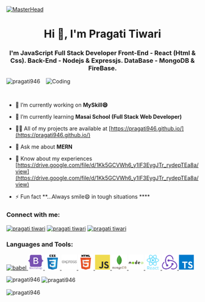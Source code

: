 [![MasterHead](https://camo.githubusercontent.com/7119ee00255a20b06b30dd1d73451de38718454352530c3fabb428aa13440065/68747470733a2f2f7777772e397365726965732e636f6d2f696d672f73657276696365732f66756c6c2d737461636b2f6265737425323046756c6c253230537461636b253230646576656c6f706d656e74253230636f6d70616e79253230696e253230496e6469612e6a7067)](https://Pratai946.io)
<h1 align="center">Hi 👋, I'm Pragati Tiwari</h1>
<h3 align="center">I'm JavaScript Full Stack Developer Front-End - React (Html & Css). Back-End - Nodejs & Expressjs. DataBase - MongoDB & FireBase.</h3>

<img align="right" alt="Coding" width="400" src="https://camo.githubusercontent.com/6587ec1b3304a4351679cd4324e47a86ac3e17f878d446bf0e8e6856551d80ba/68747470733a2f2f7468656e696e65686572747a2e636f6d2f77702d636f6e74656e742f75706c6f6164732f323032302f30362f66756c6c2d737461636b2d646576656c6f706d656e742e676966"/>
<p align="left"> <img src="https://komarev.com/ghpvc/?username=pragati946&label=Profile%20views&color=0e75b6&style=flat" alt="pragati946" /> </p>

<p align="left"> <a href="https://twitter.com/" target="blank"><img src="https://img.shields.io/twitter/follow/?logo=twitter&style=for-the-badge" alt="" /></a> </p>

- 🔭 I’m currently working on **MySkill😄**

- 🌱 I’m currently learning **Masai School (Full Stack Web Developer)**

- 👨‍💻 All of my projects are available at [https://pragati946.github.io/](https://pragati946.github.io/)

- 💬 Ask me about **MERN**

- 📄 Know about my experiences [https://drive.google.com/file/d/1Kk5GCVWh6_y1IF3EygJTr_rydepTEa8a/view](https://drive.google.com/file/d/1Kk5GCVWh6_y1IF3EygJTr_rydepTEa8a/view)

- ⚡ Fun fact **...Always smile😄 in tough situations ****

<h3 align="left">Connect with me:</h3>
<p align="left">
<a href="https://linkedin.com/in/pragati tiwari" target="blank"><img align="center" src="https://raw.githubusercontent.com/rahuldkjain/github-profile-readme-generator/master/src/images/icons/Social/linked-in-alt.svg" alt="pragati tiwari" height="30" width="40" /></a>
<a href="https://medium.com/pragati tiwari" target="blank"><img align="center" src="https://raw.githubusercontent.com/rahuldkjain/github-profile-readme-generator/master/src/images/icons/Social/medium.svg" alt="pragati tiwari" height="30" width="40" /></a>
<a href="https://www.youtube.com/c/pragati tiwari" target="blank"><img align="center" src="https://raw.githubusercontent.com/rahuldkjain/github-profile-readme-generator/master/src/images/icons/Social/youtube.svg" alt="pragati tiwari" height="30" width="40" /></a>
</p>

<h3 align="left">Languages and Tools:</h3>
<p align="left"> <a href="https://babeljs.io/" target="_blank" rel="noreferrer"> <img src="https://www.vectorlogo.zone/logos/babeljs/babeljs-icon.svg" alt="babel" width="40" height="40"/> </a> <a href="https://getbootstrap.com" target="_blank" rel="noreferrer"> <img src="https://raw.githubusercontent.com/devicons/devicon/master/icons/bootstrap/bootstrap-plain-wordmark.svg" alt="bootstrap" width="40" height="40"/> </a> <a href="https://www.w3schools.com/css/" target="_blank" rel="noreferrer"> <img src="https://raw.githubusercontent.com/devicons/devicon/master/icons/css3/css3-original-wordmark.svg" alt="css3" width="40" height="40"/> </a> <a href="https://expressjs.com" target="_blank" rel="noreferrer"> <img src="https://raw.githubusercontent.com/devicons/devicon/master/icons/express/express-original-wordmark.svg" alt="express" width="40" height="40"/> </a> <a href="https://www.w3.org/html/" target="_blank" rel="noreferrer"> <img src="https://raw.githubusercontent.com/devicons/devicon/master/icons/html5/html5-original-wordmark.svg" alt="html5" width="40" height="40"/> </a> <a href="https://developer.mozilla.org/en-US/docs/Web/JavaScript" target="_blank" rel="noreferrer"> <img src="https://raw.githubusercontent.com/devicons/devicon/master/icons/javascript/javascript-original.svg" alt="javascript" width="40" height="40"/> </a> <a href="https://www.mongodb.com/" target="_blank" rel="noreferrer"> <img src="https://raw.githubusercontent.com/devicons/devicon/master/icons/mongodb/mongodb-original-wordmark.svg" alt="mongodb" width="40" height="40"/> </a> <a href="https://nodejs.org" target="_blank" rel="noreferrer"> <img src="https://raw.githubusercontent.com/devicons/devicon/master/icons/nodejs/nodejs-original-wordmark.svg" alt="nodejs" width="40" height="40"/> </a> <a href="https://reactjs.org/" target="_blank" rel="noreferrer"> <img src="https://raw.githubusercontent.com/devicons/devicon/master/icons/react/react-original-wordmark.svg" alt="react" width="40" height="40"/> </a> <a href="https://redux.js.org" target="_blank" rel="noreferrer"> <img src="https://raw.githubusercontent.com/devicons/devicon/master/icons/redux/redux-original.svg" alt="redux" width="40" height="40"/> </a> <a href="https://www.typescriptlang.org/" target="_blank" rel="noreferrer"> <img src="https://raw.githubusercontent.com/devicons/devicon/master/icons/typescript/typescript-original.svg" alt="typescript" width="40" height="40"/> </a> </p>

<p><img align="left" src="https://github-readme-stats.vercel.app/api/top-langs?username=pragati946&show_icons=true&locale=en&layout=compact" alt="pragati946" /></p>

<p>&nbsp;<img align="center" src="https://github-readme-stats.vercel.app/api?username=pragati946&show_icons=true&locale=en" alt="pragati946" /></p>

<p><img align="center" src="https://github-readme-streak-stats.herokuapp.com/?user=pragati946&" alt="pragati946" /></p>

